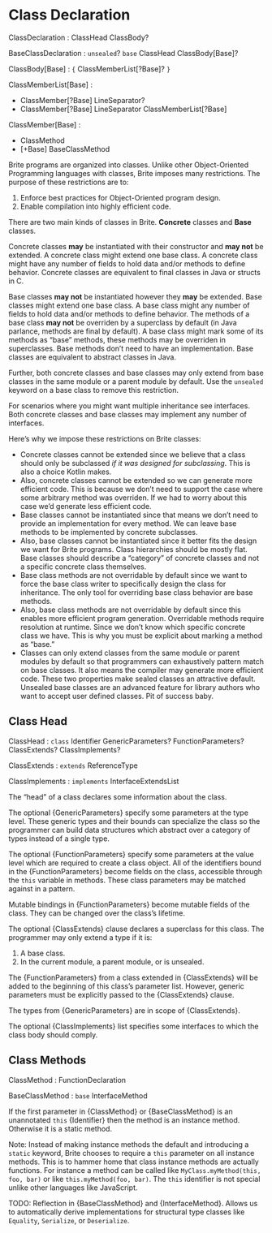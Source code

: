 # Class Declaration

ClassDeclaration : ClassHead ClassBody?

BaseClassDeclaration : `unsealed`? `base` ClassHead ClassBody[Base]?

ClassBody[Base] : `{` ClassMemberList[?Base]? `}`

ClassMemberList[Base] :
  - ClassMember[?Base] LineSeparator?
  - ClassMember[?Base] LineSeparator ClassMemberList[?Base]

ClassMember[Base] :
  - ClassMethod
  - [+Base] BaseClassMethod

Brite programs are organized into classes. Unlike other Object-Oriented Programming languages with classes, Brite imposes many restrictions. The purpose of these restrictions are to:

1. Enforce best practices for Object-Oriented program design.
2. Enable compilation into highly efficient code.

There are two main kinds of classes in Brite. **Concrete** classes and **Base** classes.

Concrete classes **may** be instantiated with their constructor and **may not** be extended. A concrete class might extend one base class. A concrete class might have any number of fields to hold data and/or methods to define behavior. Concrete classes are equivalent to final classes in Java or structs in C.

Base classes **may not** be instantiated however they **may** be extended. Base classes might extend one base class. A base class might any number of fields to hold data and/or methods to define behavior. The methods of a base class **may not** be overriden by a superclass by default (in Java parlance, methods are final by default). A base class might mark some of its methods as “base” methods, these methods may be overriden in superclasses. Base methods don’t need to have an implementation. Base classes are equivalent to abstract classes in Java.

Further, both concrete classes and base classes may only extend from base classes in the same module or a parent module by default. Use the `unsealed` keyword on a base class to remove this restriction.

For scenarios where you might want multiple inheritance see interfaces. Both concrete classes and base classes may implement any number of interfaces.

Here’s why we impose these restrictions on Brite classes:

- Concrete classes cannot be extended since we believe that a class should only be subclassed *if it was designed for subclassing*. This is also a choice Kotlin makes.
- Also, concrete classes cannot be extended so we can generate more efficient code. This is because we don’t need to support the case where some arbitrary method was overriden. If we had to worry about this case we’d generate less efficient code.
- Base classes cannot be instantiated since that means we don’t need to provide an implementation for every method. We can leave base methods to be implemented by concrete subclasses.
- Also, base classes cannot be instantiated since it better fits the design we want for Brite programs. Class hierarchies should be mostly flat. Base classes should describe a “category” of concrete classes and not a specific concrete class themselves.
- Base class methods are not overridable by default since we want to force the base class writer to specifically design the class for inheritance. The only tool for overriding base class behavior are base methods.
- Also, base class methods are not overridable by default since this enables more efficient program generation. Overridable methods require resolution at runtime. Since we don’t know which specific concrete class we have. This is why you must be explicit about marking a method as “base.”
- Classes can only extend classes from the same module or parent modules by default so that programmers can exhaustively pattern match on base classes. It also means the compiler may generate more efficient code. These two properties make sealed classes an attractive default. Unsealed base classes are an advanced feature for library authors who want to accept user defined classes. Pit of success baby.

## Class Head

ClassHead : `class` Identifier GenericParameters? FunctionParameters? ClassExtends? ClassImplements?

ClassExtends : `extends` ReferenceType

ClassImplements : `implements` InterfaceExtendsList

The “head” of a class declares some information about the class.

The optional {GenericParameters} specify some parameters at the type level. These generic types and their bounds can specialize the class so the programmer can build data structures which abstract over a category of types instead of a single type.

The optional {FunctionParameters} specify some parameters at the value level which are required to create a class object. All of the identifiers bound in the {FunctionParameters} become fields on the class, accessible through the `this` variable in methods. These class parameters may be matched against in a pattern.

Mutable bindings in {FunctionParameters} become mutable fields of the class. They can be changed over the class’s lifetime.

The optional {ClassExtends} clause declares a superclass for this class. The programmer may only extend a type if it is:

1. A base class.
2. In the current module, a parent module, or is unsealed.

The {FunctionParameters} from a class extended in {ClassExtends} will be added to the beginning of this class’s parameter list. However, generic parameters must be explicitly passed to the {ClassExtends} clause.

The types from {GenericParameters} are in scope of {ClassExtends}.

The optional {ClassImplements} list specifies some interfaces to which the class body should comply.

## Class Methods

ClassMethod : FunctionDeclaration

BaseClassMethod : `base` InterfaceMethod

If the first parameter in {ClassMethod} or {BaseClassMethod} is an unannotated `this` {Identifier} then the method is an instance method. Otherwise it is a static method.

Note: Instead of making instance methods the default and introducing a `static` keyword, Brite chooses to require a `this` parameter on all instance methods. This is to hammer home that class instance methods are actually functions. For instance a method can be called like `MyClass.myMethod(this, foo, bar)` or like `this.myMethod(foo, bar)`. The `this` identifier is not special unlike other languages like JavaScript.

TODO: Reflection in {BaseClassMethod} and {InterfaceMethod}. Allows us to automatically derive implementations for structural type classes like `Equality`, `Serialize`, or `Deserialize`.
